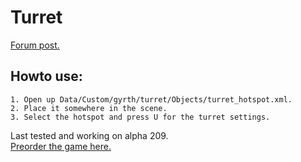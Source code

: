 # Turret
[Forum post.](http://forums.wolfire.com/viewtopic.php?f=16&t=30709)  
## Howto use:  
	1. Open up Data/Custom/gyrth/turret/Objects/turret_hotspot.xml.  
	2. Place it somewhere in the scene.  
	3. Select the hotspot and press U for the turret settings.  
	
Last tested and working on alpha 209.  
[Preorder the game here.](http://www.wolfire.com/overgrowth)
